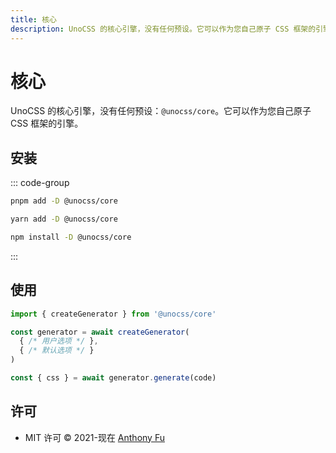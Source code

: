 ```yaml
---
title: 核心
description: UnoCSS 的核心引擎，没有任何预设。它可以作为您自己原子 CSS 框架的引擎。
---
```


# 核心

UnoCSS 的核心引擎，没有任何预设：`@unocss/core`。它可以作为您自己原子 CSS 框架的引擎。

## 安装

::: code-group

```bash [pnpm]
pnpm add -D @unocss/core
```

```bash [yarn]
yarn add -D @unocss/core
```

```bash [npm]
npm install -D @unocss/core
```

:::

## 使用

```ts
import { createGenerator } from '@unocss/core'

const generator = await createGenerator(
  { /* 用户选项 */ },
  { /* 默认选项 */ }
)

const { css } = await generator.generate(code)
```

## 许可

- MIT 许可 &copy; 2021-现在 [Anthony Fu](https://github.com/antfu)
